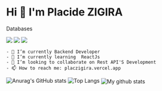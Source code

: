 # Hi 👋 I'm Placide ZIGIRA 
                                                                                

 Databases
<p>
  <img src="https://img.shields.io/badge/MySQL-00000F?style=for-the-badge&logo=mysql&logoColor=white" />
  <img src="https://img.shields.io/badge/PostgreSQL-316192?style=for-the-badge&logo=postgresql&logoColor=white" />
  <img src="https://img.shields.io/badge/MongoDB-4EA94B?style=for-the-badge&logo=mongodb&logoColor=white" />
</p>


```
- 🔭 I’m currently Backend Developer
- 🌱 I’m currently learning  ReactJs
- 👯 I’m looking to collaborate on Rest API'S Development
- 📫 How to reach me: placzigira.vercel.app
```

![Anurag's GitHub stats](https://github-readme-stats.vercel.app/api?username=placzigira&show_icons=true&theme=radical)
![Top Langs](https://github-readme-stats.vercel.app/api/top-langs/?username=placzigira&layout=compact)
<img align="center" src="https://github-readme-streak-stats.herokuapp.com?user=placzigira&theme=vue-dark&hide_border=true&date_format=M%20j%5B%2C%20Y%5D" alt="My github stats" />
